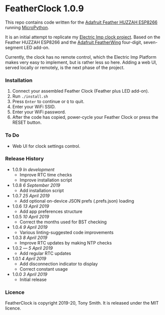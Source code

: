 # FeatherClock 1.0.9 #

This repo contains code written for the [Adafruit Feather HUZZAH ESP8266](https://learn.adafruit.com/adafruit-feather-huzzah-esp8266) running [MicroPython](http://docs.micropython.org/en/latest/index.html).

It is an initial attempt to replicate my [Electric Imp clock project](https://github.com/smittytone/Clock). Based on the Feather HUZZAH ESP8266 and the [Adafruit FeatherWing](https://learn.adafruit.com/adafruit-7-segment-led-featherwings/overview) four-digit, seven-segment LED add-on.

Currently, the clock has no remote control, which the Electric Imp Platform makes very easy to implement, but is rather less so here. Adding a web UI, served locally or remotely, is the next phase of the project.

### Installation ###

1. Connect your assembled Feather Clock (Feather plus LED add-on).
2. Run `./install.sh`
3. Press `Enter` to continue or `Q` to quit.
4. Enter your WiFi SSID.
5. Enter your WiFi password.
6. After the code has copied, power-cycle your Feather Clock or press the RESET button.

### To Do ###

- Web UI for clock settings control.

### Release History ###

- 1.0.9 *In development*
    - Improve RTC time checks
    - Improve installation script
- 1.0.8 *6 September 2019*
    - Add installation script
- 1.0.7 *25 April 2019*
    - Add optional on-device JSON prefs (.prefs.json) loading
- 1.0.6 *13 April 2019*
    - Add app preferences structure
- 1.0.5 *10 April 2019*
    - Correct the months used for BST checking
- 1.0.4 *9 April 2019*
    - Various linting-suggested code improvements
- 1.0.3 *8 April 2019*
    - Improve RTC updates by making NTP checks
- 1.0.2 &mdash; *5 April 2019*
    - Add regular RTC updates
- 1.0.1 *4 April 2019*
    - Add disconnection indicator to display
    - Correct constant usage
- 1.0.0 *3 April 2019*
    - Initial release

### Licence ###

FeatherClock is copyright 2019-20, Tony Smith. It is released under the MIT licence.